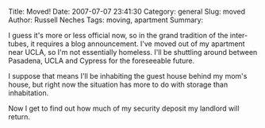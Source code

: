 Title: Moved!
Date: 2007-07-07 23:41:30
Category: general
Slug: moved
Author: Russell Neches
Tags: moving, apartment
Summary: 


I guess it's more or less official now, so in the grand tradition of the
inter-tubes, it requires a blog announcement. I've moved out of my
apartment near UCLA, so I'm not essentially homeless. I'll be shuttling
around between Pasadena, UCLA and Cypress for the foreseeable future.

I suppose that means I'll be inhabiting the guest house behind my mom's
house, but right now the situation has more to do with storage than
inhabitation.

Now I get to find out how much of my security deposit my landlord will
return.
